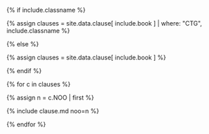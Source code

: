 {% if include.classname %}

{% assign clauses = site.data.clause[ include.book ] | where: "CTG", include.classname %}

{% else %}

{% assign clauses = site.data.clause[ include.book ] %}

{% endif %}

{% for c in clauses %}

{% assign n = c.NOO | first %}

{% include clause.md noo=n %}

{% endfor %}
